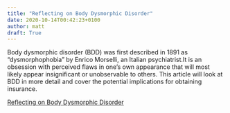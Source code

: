 ```yaml
---
title: "Reflecting on Body Dysmorphic Disorder"
date: 2020-10-14T00:42:23+0100
author: matt
draft: True
---
```

Body dysmorphic disorder (BDD) was first described in 1891 as “dysmorphophobia” by Enrico Morselli, an Italian psychiatrist.It is an obsession with perceived flaws in one’s own appearance that will most likely appear insignificant or unobservable to others. This article will look at BDD in more detail and cover the potential implications for obtaining insurance.

[ Reflecting on Body Dysmorphic Disorder ]( https://www.hannover-re.com/1624117/recent-medical-news-reflecting-on-body-dysmorphic-disorder-2020.pdf )
